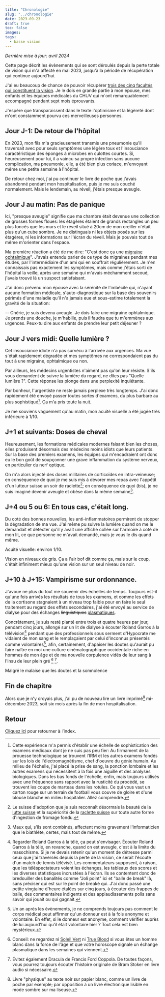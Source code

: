```yaml
---
title: "Chronologie"
slug: "../chronologie"
date: 2023-09-23
draft: true
toc: false
images:
tags:
  - basse vision
---
```


*Dernière mise à jour: avril 2024*

Cette page décrit les évènements qui se sont déroulés depuis la perte totale de vision qui m'a affecté en mai 2023, jusqu'à la période de récupération qui continue aujourd'hui.

J'ai eu beaucoup de chance de pouvoir récupérer [trois des cinq facultés qui constituent la vision](../a-propos). Je le dois en grande partie à mon épouse, mes enfants et les équipes médicales du CHUV qui m'ont remarquablement accompagné pendant sept mois éprouvants.

J'espère que transparaissent dans le texte l'optimisme et la légèreté dont m'ont constamment pourvu ces merveilleuses personnes.

## Jour J-1: De retour de l'hôpital
En 2023, mon fils m'a gracieusement transmis une pneumonie qu'il traversait avec pour seuls symptômes une légère toux et l'insouciance caractéristique des éponges à microbes en culottes courtes. Si, heureusement pour lui, il a vaincu sa propre infection sans aucune complication, ma pneumonie, elle, a été bien plus coriace, m'envoyant même une petite semaine à l'hôpital.

De retour chez moi, j'ai pu continuer le livre de poche que j'avais abandonné pendant mon hospitalisation, puis je me suis couché normalement. Mais le lendemain, au réveil, j'étais presque aveugle.

## Jour J au matin: Pas de panique
Ici, "presque aveugle" signifie que ma chambre était devenue une collection de grosses formes floues: les étagères étaient de grands rectangles un peu plus foncés que les murs et le réveil situé à 20cm de mon oreiller n'était plus qu'un cube sombre. Je ne distinguais ni les objets posés sur les étagères, ni les informations sur l'écran du réveil. Mais je pouvais tout de même m'orienter dans l'espace.

Ma première réaction a été de me dire: "C'est donc ça une [migraine ophtalmique](https://www.ophtalmique.ch/hopital/maladies-de-la-vue/migraine-ophtalmique/)". J'avais entendu parler de ce type de migraines pendant mes études, par l'intermédiaire d'un ami qui en souffrait régulièrement. Je n'en connaissais pas exactement les symptômes, mais comme j'étais sorti de l'hôpital la veille, après une semaine qui m'avais méchamment secoué, j'avais trouvé là un suspect satisfaisant.

J'ai donc prévenu mon épouse avec la sérénité de l'imbécile qui, n'ayant aucune formation médicale, s'auto-diagnostique sur la base des souvenirs périmés d'une maladie qu'il n'a jamais eue et sous-estime totalement la gravité de la situation:

-- Chérie, je suis devenu aveugle. Je dois faire une migraine ophtalmique. Je prends une douche, je m'habille, puis il faudra que tu m'emmènes aux urgences. Peux-tu dire aux enfants de prendre leur petit déjeuner ?

## Jour J vers midi: Quelle lumière ?
Cet insouciance idiote n'a pas survécu à l'arrivée aux urgences. Ma vue s'était rapidement dégradée et mes symptômes ne correspondaient pas du tout à une migraine, ophtalmique ou non.

Par ailleurs, les médecins urgentistes n'aiment pas qu'on leur résiste. S'ils vous demandent de suivre la lumière du regard, ne dîtes pas "Quelle lumière ?". Cette réponse les plonge dans une perplexité inquiétante.

Par bonheur, l'urgentiste ne reste jamais perplexe très longtemps. J'ai donc rapidement été envoyé passer toutes sortes d'examens, du plus barbare au plus sophistiqué[^4]. Ça m'a pris toute la nuit.

Je me souviens vaguement qu'au matin, mon acuité visuelle a été jugée très inférieure à 1/10.

## J+1 et suivants: Doses de cheval
Heureusement, les formations médicales modernes faisant bien les choses, elles produisent désormais des médecins moins idiots que leurs patients. Sur la base des premiers examens, les équipes qui m'encadraient ont donc eu le bon goût de soupçonner une grave inflammation du système nerveux, en particulier du nerf optique.

On m'a alors injecté des doses militaires de corticoïdes en intra-veineuse; en conséquence de quoi je me suis mis à dévorer mes repas avec l'appétit d'un lutteur suisse un soir de raclette[^5]; en conséquence de quoi (bis), je ne suis imaginé devenir aveugle et obèse dans la même semaine[^6].

## J+4 ou 5 ou 6: En tous cas, c'était long.
Du coté des bonnes nouvelles, les anti-inflammatoires permirent de stopper la dégradation de ma vue. J'ai même pu suivre la lumière quand on me le demandait et détecter qu'il y avait une affiche collée sur l'armoire à coté de mon lit, ce que personne ne m'avait demandé, mais je vous le dis quand même.

Acuité visuelle: environ 1/10. 

Vision en niveaux de gris. Ça a l'air bof dit comme ça, mais sur le coup, c'était infiniment mieux qu'une vision sur un seul niveau de noir.

## J+10 à J+15: Vampirisme sur ordonnance.   
J'avoue ne plus du tout me souvenir des échelles de temps. Toujours est-il qu'une fois arrivés les résultats de tous les examens, et comme les effets de la cortisone stagnaient à un niveau trop faible pour en faire le seul traitement au regard des effets secondaires, j'ai été envoyé au service de dialyse pour des échanges ~~linguistiques~~ [plasmatiques](https://fr.wikipedia.org/wiki/Plasmaph%C3%A9r%C3%A8se).

Concrètement, je suis resté planté entre trois et quatre heures par jour, pendant cinq jours, allongé sur un lit de dialyse à écouter Roland Garros à la télévision[^10] pendant que des professionnels sous serment d'Hypocrate me vidaient de mon sang et le remplaçaient par celui d'inconnus présentés comme volontaires[^9], afin, certainement, d'apaiser les doutes qu'aurait pu faire naître en moi une culture cinématographique occidentale riche en hommes de mon âge et de ma nouvelle corpulence vidés de leur sang à l'insu de leur plein gré [^7] [^8].

Malgré le malaise que les doutes et la somnolence 

## Fin de chapitre
Alors que je n'y croyais plus, j'ai pu de nouveau lire un livre imprimé[^2] mi-décembre 2023, soit six mois après la fin de mon hospitalisation.

## Retour
[Cliquez ici](..) pour retourner à l’index.

[^1]: Les équipes du [CHUV](https://fr.wikipedia.org/wiki/Centre_hospitalier_universitaire_vaudois) de Lausanne.
[^2]: Livre "physique" au texte noir sur papier blanc, comme un livre de poche par exemple; par opposition à un livre électronique lisible en mode sombre sur ma liseuse.
[^4]: Cette expérience m'a permis d'établir une échelle de sophistication des examens médicaux dont je ne suis pas peu fier: Au firmament de la prouesse technologique se trouvent l'IRM et les autres examens fondés sur les lois de l'électromagnétisme, chef d'oeuvre du génie humain. Au milieu de l'échelle, j'ai placé la prise de sang, la ponction lombaire et les autres examens qui nécessitent à la fois une aiguille et des analyses biologiques. Dans les bas fonds de l'échelle, enfin, mais toujours utilisés avec une fréquence sans rapport avec la rusticité du procédé, se trouvent les coups de marteau dans les rotules. Ce qui vous vaut un carton rouge sur un terrain de football vous couvre de gloire et d'une blouse blanche en milieu hospitalier. Allez comprendre.
[^5]: Le suisse d'adoption que je suis reconnaît désormais la beauté de la [lutte suisse](https://fr.wikipedia.org/wiki/Lutte_suisse) et la supériorité de la [raclette suisse](https://fr.wikipedia.org/wiki/Raclette) sur toute autre forme d'ingestion de fromage fondu.
[^6]: Maux qui, s'ils sont combinés, affectent moins gravement l'informaticien que le biathlète, certes, mais tout de même.
[^7]: Conseil: ne regardez ni [Soleil Vert](https://fr.wikipedia.org/wiki/Soleil_vert) ni [True Blood](https://fr.wikipedia.org/wiki/True_Blood) si vous êtes un homme blanc dans la force de l'âge et que votre horoscope signale un échange plasmatique dans les semaines qui viennent.
[^8]: Évitez également Dracula de Francis Ford Coppola. De toutes façons, vous pourrez toujours écouter l'histoire originale de Bram Stoker en livre audio si nécessaire.
[^9]: Un an après les évènements, je ne comprends toujours pas comment le corps médical peut affirmer qu'un donneur est à la fois anonyme et volontaire. En effet, si le donneur est anonyme, comment vérifier auprès de lui aujourd'hui qu'il était volontaire hier ? Tout cela est bien mystérieux.
[^10]: Regarder Roland Garros à la télé, ça peut s'envisager. Écouter Roland Garros à la télé, en revanche, quand on est aveugle, c'est à la limite du masochisme. Si je ne devais retenir qu'un moment de détresse parmi ceux que j'ai traversés depuis la perte de la vision, ce serait l'écoute d'un match de tennis télévisé. Les commentateurs supposent, à raison, que les téléspectateurs voient les échanges, les tableaux des scores et les diverses statistiques incrustées à l'écran. Ils se contentent donc de bredouiller des banalités comme "Joli point" ici et "balle de break" là, sans préciser qui est sur le point de breaké qui. J'ai donc passé une petite vingtaine d'heure étalées sur cinq jours, à écouter des frappes de balle, des commentaires indigents et des applaudissements polis sans savoir qui jouait ou qui gagnait.